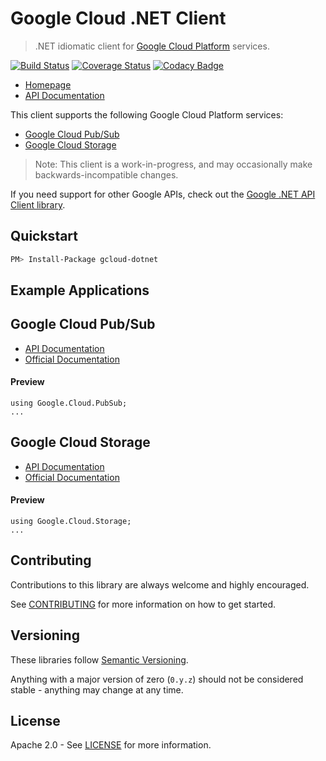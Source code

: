 # Google Cloud .NET Client

> .NET idiomatic client for [Google Cloud Platform] services.

[![Build Status](https://travis-ci.org/GoogleCloudPlatform/gcloud-dotnet.svg?branch=master)](https://travis-ci.org/GoogleCloudPlatform/gcloud-dotnet)
[![Coverage Status](https://coveralls.io/repos/GoogleCloudPlatform/gcloud-java/badge.svg?branch=master)](https://coveralls.io/r/GoogleCloudPlatform/gcloud-java?branch=master)
[![Codacy Badge](https://api.codacy.com/project/badge/grade/9da006ad7c3a4fe1abd142e77c003917)](https://www.codacy.com/app/mziccard/gcloud-java)

* [Homepage][language-landing-dotnet]
* [API Documentation][api-reference-dotnet]

This client supports the following Google Cloud Platform services:

* [Google Cloud Pub/Sub](#google-cloud-pubsub)
* [Google Cloud Storage](#google-cloud-storage)

> Note: This client is a work-in-progress, and may occasionally
> make backwards-incompatible changes.

If you need support for other Google APIs, check out the [Google .NET API Client library].

## Quickstart

```sh
PM> Install-Package gcloud-dotnet
```

## Example Applications

## Google Cloud Pub/Sub

- [API Documentation][gcloud-pubsub-docs]
- [Official Documentation][cloud-pubsub-docs]

#### Preview

```dotnet
using Google.Cloud.PubSub;
...
```

## Google Cloud Storage

- [API Documentation][gcloud-storage-docs]
- [Official Documentation][cloud-storage-docs]

#### Preview

```dotnet
using Google.Cloud.Storage;
...
```

## Contributing

Contributions to this library are always welcome and highly encouraged.

See [CONTRIBUTING] for more information on how to get started.

## Versioning

These libraries follow [Semantic Versioning].

Anything with a major version of zero (``0.y.z``) should not be
considered stable - anything may change at any time.

## License

Apache 2.0 - See [LICENSE] for more information.

[Google Cloud Platform]: https://cloud.google.com/
[Google .NET API Client library]: https://github.com/google/google-api-dotnet-client
[Semantic Versioning]: http://semver.org/
[language-landing-dotnet]: https://cloud.google.com/dotnet/
[api-reference-dotnet]: http://jskeet.github.io/gcloud-dotnet/
[gcloud-pubsub-docs]: http://jskeet.github.io/gcloud-dotnet/api/Google.Pubsub.V1.html
[gcloud-storage-docs]: http://jskeet.github.io/gcloud-dotnet/api/Google.Storage.V1.html
[cloud-pubsub-docs]: https://cloud.google.com/pubsub/docs
[cloud-storage-docs]: https://cloud.google.com/storage/docs
[CONTRIBUTING]:https://github.com/GoogleCloudPlatform/gcloud-dotnet/blob/master/CONTRIBUTING.md
[LICENSE]: https://github.com/GoogleCloudPlatform/gcloud-dotnet/blob/master/LICENSE
